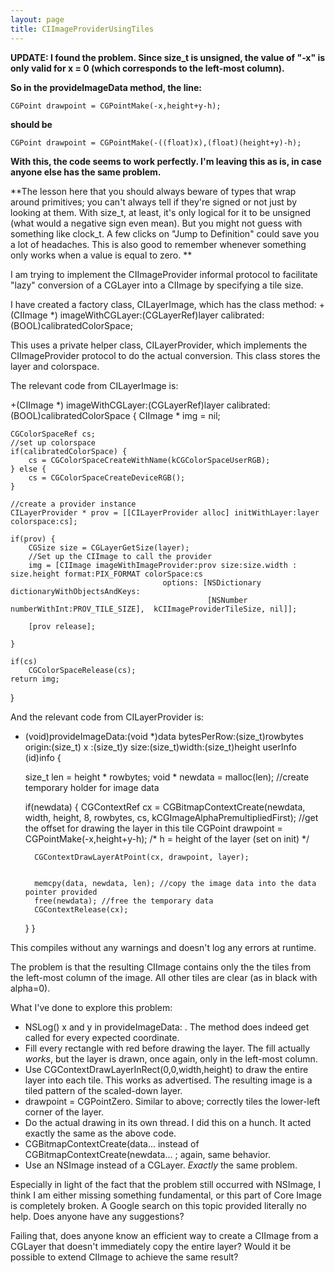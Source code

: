```yaml
---
layout: page
title: CIImageProviderUsingTiles
---
```


**UPDATE: I found the problem. Since size_t is unsigned, the value of "-x" is only valid for x = 0 (which corresponds to the left-most column).**

**So in the provideImageData method, the line:**

    CGPoint drawpoint = CGPointMake(-x,height+y-h);

**should be**

    CGPoint drawpoint = CGPointMake(-((float)x),(float)(height+y)-h);

**With this, the code seems to work perfectly. I'm leaving this as is, in case anyone else has the same problem.**

**The lesson here that you should always beware of types that wrap around primitives; you can't always tell if they're signed or not just by looking at them. With size_t, at least, it's only logical for it to be unsigned (what would a negative sign even mean). But you might not guess with something like clock_t. A few clicks on "Jump to Definition" could save you a lot of headaches. This is also good to remember whenever something only works when a value is equal to zero. **

I am trying to implement the CIImageProvider informal protocol to facilitate "lazy" conversion of a CGLayer into a CIImage by specifying a tile size.

I have created a factory class, CIL<nowiki/>ayerImage, which has the class method:
+(CIImage *) imageWithCGLayer:(CGLayerRef)layer calibrated:(BOOL)calibratedColorSpace;


This uses a private helper class, CIL<nowiki/>ayerProvider, which implements the CIImageProvider protocol to do the actual conversion. This class stores the layer and colorspace.

The relevant code from CIL<nowiki/>ayerImage is: 

    

+(CIImage *) imageWithCGLayer:(CGLayerRef)layer calibrated:(BOOL)calibratedColorSpace {
    CIImage * img = nil;

    CGColorSpaceRef cs;
    //set up colorspace
    if(calibratedColorSpace) {
        cs = CGColorSpaceCreateWithName(kCGColorSpaceUserRGB);
    } else {
        cs = CGColorSpaceCreateDeviceRGB();
    }
    
    //create a provider instance
    CILayerProvider * prov = [[CILayerProvider alloc] initWithLayer:layer colorspace:cs];
    
    if(prov) {
        CGSize size = CGLayerGetSize(layer);
        //Set up the CIImage to call the provider
        img = [CIImage imageWithImageProvider:prov size:size.width : size.height format:PIX_FORMAT colorSpace:cs
                                      options: [NSDictionary dictionaryWithObjectsAndKeys:
                                                [NSNumber numberWithInt:PROV_TILE_SIZE],  kCIImageProviderTileSize, nil]];

        [prov release];

    }
    
    if(cs)
        CGColorSpaceRelease(cs);
    return img;
}



And the relevant code from CIL<nowiki/>ayerProvider is:

    

- (void)provideImageData:(void *)data bytesPerRow:(size_t)rowbytes origin:(size_t) x :(size_t)y size:(size_t)width:(size_t)height userInfo (id)info {
    
    size_t len = height * rowbytes;
    void * newdata = malloc(len); //create temporary holder for image data
    
    if(newdata) {
        CGContextRef cx = CGBitmapContextCreate(newdata, width, height, 8, rowbytes, cs, kCGImageAlphaPremultipliedFirst);
        //get the offset for drawing the layer in this tile
        CGPoint drawpoint = CGPointMake(-x,height+y-h); /* h = height of the layer (set on init) */

        CGContextDrawLayerAtPoint(cx, drawpoint, layer);
        
        
        memcpy(data, newdata, len); //copy the image data into the data pointer provided
        free(newdata); //free the temporary data
        CGContextRelease(cx);
    }
}



This compiles without any warnings and doesn't log any errors at runtime.

The problem is that the resulting CIImage contains only the the tiles from the left-most column of the image. All other tiles are clear (as in black with alpha=0).

What I've done to explore this problem:

* NSLog() x and y in provideImageData: . The method does indeed get called for every expected coordinate.
* Fill every rectangle with red before drawing the layer. The fill actually *works*, but the layer is drawn, once again, only in the left-most column.
* Use CGContextDrawLayerInRect(0,0,width,height) to draw the entire layer into each tile. This works as advertised. The resulting image is a tiled pattern of the scaled-down layer.
* drawpoint = CGPointZero. Similar to above; correctly tiles the lower-left corner of the layer.
* Do the actual drawing in its own thread. I did this on a hunch. It acted exactly the same as the above code.
* CGBitmapContextCreate(data... instead of CGBitmapContextCreate(newdata... ; again, same behavior.
* Use an NSImage instead of a CGLayer. *Exactly* the same problem.
 

Especially in light of the fact that the problem still occurred with NSImage, I think I am either missing something fundamental, or this part of Core Image is completely broken. A Google search on this topic provided literally no help. Does anyone have any suggestions?

Failing that, does anyone know an efficient way to create a CIImage from a CGLayer that doesn't immediately copy the entire layer? Would it be possible to extend CIImage to achieve the same result?

